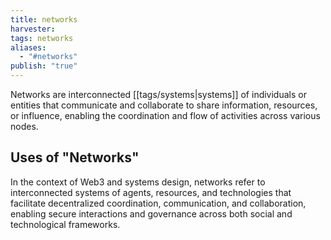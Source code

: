 ```yaml
---
title: networks
harvester: 
tags: networks
aliases:
  - "#networks"
publish: "true"
---
```


Networks are interconnected [[tags/systems|systems]] of individuals or entities that communicate and collaborate to share information, resources, or influence, enabling the coordination and flow of activities across various nodes.

## Uses of "Networks"

In the context of Web3 and systems design, networks refer to interconnected systems of agents, resources, and technologies that facilitate decentralized coordination, communication, and collaboration, enabling secure interactions and governance across both social and technological frameworks.